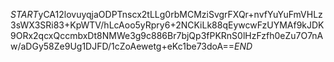 $START$yCA12lovuyqjaODPTnscx2tLLg0rbMCMziSvgrFXQr+nvfYuYuFmVHLz3sWX3SRi83+KpWTV/hLcAoo5yRpry6+2NCKiLk88qEywcwFzUYMAf9kJDK9ORx2qcxQccmbxDt8NMWe3g9c886Br7bjQp3fPKRnS0lHzFzfh0eZu7O7nAw/aDGy58Ze9Ug1DJFD/1cZoAewetg+eKc1be73doA==$END$